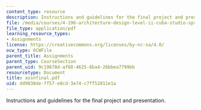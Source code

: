 ```yaml
---
content_type: resource
description: Instructions and guidelines for the final project and presentation.
file: /media/courses/4-196-architecture-design-level-ii-cuba-studio-spring-2004/dd9038deff57e8cd3e74c7ff52011e1a_assnfinal.pdf
file_type: application/pdf
learning_resource_types:
- Assignments
license: https://creativecommons.org/licenses/by-nc-sa/4.0/
ocw_type: OCWFile
parent_title: Assignments
parent_type: CourseSection
parent_uid: 9c19678d-af68-4625-6ba4-26bbea7799bb
resourcetype: Document
title: assnfinal.pdf
uid: dd9038de-ff57-e8cd-3e74-c7ff52011e1a
---
```

Instructions and guidelines for the final project and presentation.